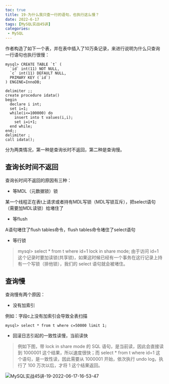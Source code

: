 ```yaml
---
toc: true
title: 19-为什么我只查一行的语句，也执行这么慢？
date: 2022-6-17
tags: [MySQL实战45讲]
categories:
 - MySQL
---
```


作者构造了如下一个表，并在表中插入了10万条记录，来进行说明为什么只查询一行语句也执行很慢：

```mysql
mysql> CREATE TABLE `t` (
  `id` int(11) NOT NULL,
  `c` int(11) DEFAULT NULL,
  PRIMARY KEY (`id`)
) ENGINE=InnoDB;

delimiter ;;
create procedure idata()
begin
  declare i int;
  set i=1;
  while(i<=100000) do
    insert into t values(i,i);
    set i=i+1;
  end while;
end;;
delimiter ;
call idata();
```

分为两类情况，第一种是查询长时不返回，第二种是查询慢。

## 查询长时间不返回

查询长时间不返回的原因有三种：

- 等MDL（元数据锁）锁

某一个线程正在表t上请求或者持有MDL写锁（MDL写锁互斥），把select语句（需要加MDL读锁）给堵住了

- 等flush

A语句堵住了flush tables命令，flush tables命令堵住了select语句

- 等行锁

> mysql> select * from t where id=1 lock in share mode; 由于访问 id=1 这个记录时要加读锁(共享锁)，如果这时候已经有一个事务在这行记录上持有一个写锁（排他锁），我们的 select 语句就会被堵住。

## 查询慢

查询慢有两个原因：

- 没有加索引

例如：字段c上没有加索引会导致全表扫描

```mysql
mysql> select * from t where c=50000 limit 1;
```

- 回滚日志引起的一致性读慢，当前读快

> 例如下图，带 lock in share mode 的 SQL 语句，是当前读，因此会直接读到 1000001 这个结果，所以速度很快；而 select * from t where id=1 这个语句，是一致性读，因此需要从 1000001 开始，依次执行 undo log，执行了 100 万次以后，才将 1 这个结果返回。

![MySQL实战45讲-19-2022-06-17-16-53-47](https://images-1309978559.cos.ap-chengdu.myqcloud.com/blogimages/MySQL实战45讲-19-2022-06-17-16-53-47.png)